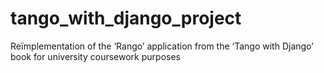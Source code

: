 # tango_with_django_project
Reïmplementation of the ‘Rango’ application from the ‘Tango with Django’ book for university coursework purposes
